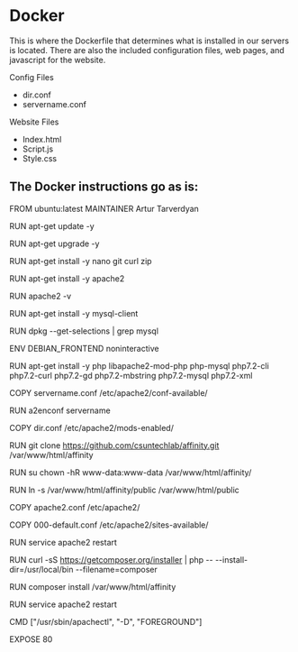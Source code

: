 # Docker

This is where the Dockerfile that determines what is installed in our servers is located.
There are also the included configuration files, web pages, and javascript for the website.

  Config Files
  - dir.conf
  - servername.conf
  
  Website Files
  - Index.html
  - Script.js
  - Style.css

## The Docker instructions go as is:

FROM ubuntu:latest
MAINTAINER Artur Tarverdyan

RUN apt-get update -y

RUN apt-get upgrade -y

RUN apt-get install -y nano git curl zip

RUN apt-get install -y apache2

RUN apache2 -v

RUN apt-get install -y mysql-client

RUN dpkg --get-selections | grep mysql

ENV DEBIAN_FRONTEND noninteractive

RUN apt-get install -y php libapache2-mod-php php-mysql php7.2-cli php7.2-curl php7.2-gd php7.2-mbstring php7.2-mysql php7.2-xml

COPY servername.conf /etc/apache2/conf-available/

RUN a2enconf servername

COPY dir.conf /etc/apache2/mods-enabled/

RUN git clone https://github.com/csuntechlab/affinity.git /var/www/html/affinity

RUN su chown -hR www-data:www-data /var/www/html/affinity/

RUN ln -s /var/www/html/affinity/public /var/www/html/public

COPY apache2.conf /etc/apache2/

COPY 000-default.conf /etc/apache2/sites-available/

RUN service apache2 restart

RUN curl -sS https://getcomposer.org/installer | php -- --install-dir=/usr/local/bin --filename=composer

RUN composer install /var/www/html/affinity

RUN service apache2 restart

CMD ["/usr/sbin/apachectl", "-D", "FOREGROUND"]

EXPOSE 80
